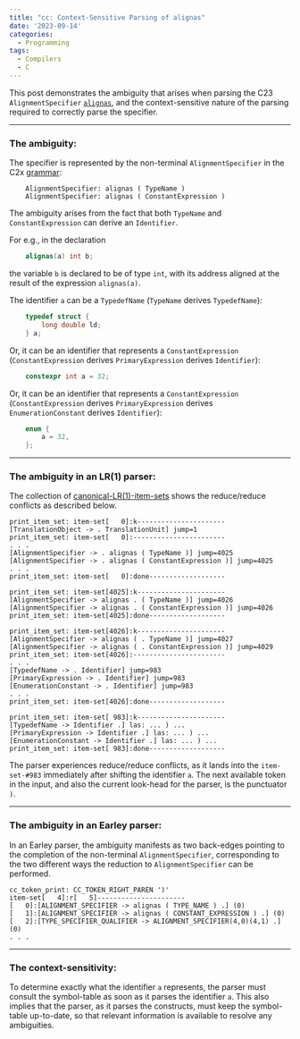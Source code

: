 ```yaml
---
title: "cc: Context-Sensitive Parsing of alignas"
date: '2023-09-14'
categories:
  - Programming
tags:
  - Compilers
  - C
---
```


This post demonstrates the ambiguity that arises when parsing the C23
`AlignmentSpecifier` [`alignas`](https://en.cppreference.com/w/c/language/_Alignas),
and the context-sensitive nature of the parsing required to correctly
parse the specifier.

---

### The ambiguity:

The specifier is represented by the non-terminal `AlignmentSpecifier`
in the C2x [grammar](https://github.com/asurati/x24/blob/main/grammar.txt):

```
    AlignmentSpecifier: alignas ( TypeName )
    AlignmentSpecifier: alignas ( ConstantExpression )
```

The ambiguity arises from the fact that both `TypeName` and
`ConstantExpression` can derive an `Identifier`.

For e.g., in the declaration

```c
    alignas(a) int b;
```

the variable `b` is declared to be of type `int`, with its address aligned at
the result of the expression `alignas(a)`.

The identifier `a` can be a `TypedefName` (`TypeName` derives `TypedefName`):

```c
    typedef struct {
        long double ld;
    } a;
```

Or, it can be an identifier that represents a `ConstantExpression`
(`ConstantExpression` derives `PrimaryExpression` derives `Identifier`):

```c
    constexpr int a = 32;
```

Or, it can be an identifier that represents a `ConstantExpression`
(`ConstantExpression` derives `PrimaryExpression` derives
 `EnumerationConstant` derives `Identifier`):

```c
    enum {
        a = 32,
    };
```

---

### The ambiguity in an LR(1) parser:

The collection of [canonical-LR(1)-item-sets](/wip/data/lr1.item.sets.txt.gz)
shows the reduce/reduce conflicts as described below.

```
print_item_set: item-set[   0]:k----------------------
[TranslationObject -> . TranslationUnit] jump=1
print_item_set: item-set[   0]:-----------------------
. . .
[AlignmentSpecifier -> . alignas ( TypeName )] jump=4025
[AlignmentSpecifier -> . alignas ( ConstantExpression )] jump=4025
. . .
print_item_set: item-set[   0]:done-------------------
```

```
print_item_set: item-set[4025]:k----------------------
[AlignmentSpecifier -> alignas . ( TypeName )] jump=4026
[AlignmentSpecifier -> alignas . ( ConstantExpression )] jump=4026
print_item_set: item-set[4025]:done-------------------
```

```
print_item_set: item-set[4026]:k----------------------
[AlignmentSpecifier -> alignas ( . TypeName )] jump=4027
[AlignmentSpecifier -> alignas ( . ConstantExpression )] jump=4029
print_item_set: item-set[4026]:-----------------------
. . .
[TypedefName -> . Identifier] jump=983
[PrimaryExpression -> . Identifier] jump=983
[EnumerationConstant -> . Identifier] jump=983
. . .
print_item_set: item-set[4026]:done-------------------
```

```
print_item_set: item-set[ 983]:k----------------------
[TypedefName -> Identifier .] las: ... ) ...
[PrimaryExpression -> Identifier .] las: ... ) ...
[EnumerationConstant -> Identifier .] las: ... ) ...
print_item_set: item-set[ 983]:done-------------------
```

The parser experiences reduce/reduce conflicts, as it lands into the
`item-set-#983` immediately after shifting the identifier `a`. The next
available token in the input, and also the current look-head for the parser, is
the punctuator `)`.

---

### The ambiguity in an Earley parser:

In an Earley parser, the ambiguity manifests as two back-edges pointing to the
completion of the non-terminal `AlignmentSpecifier`, corresponding to the two
different ways the reduction to `AlignmentSpecifier` can be performed.

```
cc_token_print: CC_TOKEN_RIGHT_PAREN ')'
item-set[   4]:r[   5]----------------------
[   0]:[ALIGNMENT_SPECIFIER -> alignas ( TYPE_NAME ) .] (0)
[   1]:[ALIGNMENT_SPECIFIER -> alignas ( CONSTANT_EXPRESSION ) .] (0)
[   2]:[TYPE_SPECIFIER_QUALIFIER -> ALIGNMENT_SPECIFIER(4,0)(4,1) .] (0)
. . .
```

---

### The context-sensitivity:

To determine exactly what the identifier `a` represents, the parser must
consult the symbol-table as soon as it parses the identifier `a`.
This also implies that the parser, as it parses the constructs, must keep the
symbol-table up-to-date, so that relevant information is available to resolve
any ambiguities.
